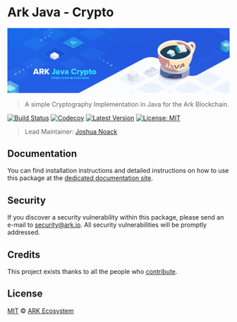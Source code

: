 # Ark Java - Crypto

<p align="center">
    <img src="./banner.png" />
</p>

> A simple Cryptography Implementation in Java for the Ark Blockchain.

[![Build Status](https://badgen.now.sh/circleci/github/ArkEcosystem/java-crypto)](https://circleci.com/gh/ArkEcosystem/java-crypto)
[![Codecov](https://badgen.now.sh/codecov/c/github/arkecosystem/java-crypto)](https://codecov.io/gh/arkecosystem/java-crypto)
[![Latest Version](https://badgen.now.sh/github/release/ArkEcosystem/java-crypto)](https://github.com/ArkEcosystem/java-crypto/releases)
[![License: MIT](https://badgen.now.sh/badge/license/MIT/green)](https://opensource.org/licenses/MIT)

> Lead Maintainer: [Joshua Noack](https://github.com/supaiku0)

## Documentation

You can find installation instructions and detailed instructions on how to use this package at the [dedicated documentation site](https://docs.ark.io/sdk/cryptography/java.html).

## Security

If you discover a security vulnerability within this package, please send an e-mail to security@ark.io. All security vulnerabilities will be promptly addressed.

## Credits

This project exists thanks to all the people who [contribute](../../contributors).

## License

[MIT](LICENSE) © [ARK Ecosystem](https://ark.io)
